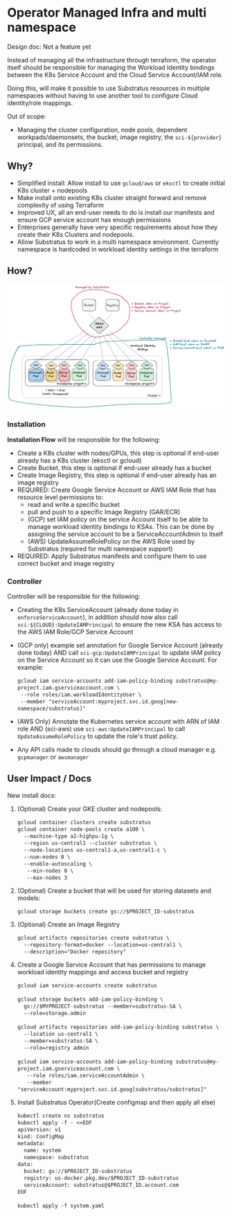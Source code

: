 # Operator Managed Infra and multi namespace
Design doc: Not a feature yet

Instead of managing all the infrastructure through terraform, the
operator itself should be responsible for managing the Workload Identity
bindings between the K8s Service Account and the Cloud Service Account/IAM role.

Doing this, will make it possible to use Substratus resources in multiple
namespaces without having to use another tool to configure Cloud identity/role mappings.

Out of scope:
* Managing the cluster configuration, node pools, dependent workpads/daemonsets, the bucket, image registry, the `sci-${provider}` principal, and its permissions.


## Why?
* Simplified install: Allow install to use `gcloud/aws` or `eksctl` to create initial K8s cluster + nodepools
* Make install onto existing K8s cluster straight forward and remove
  complexity of using Terraform
* Improved UX, all an end-user needs to do is install our manifests and ensure GCP service account has enough permissions
* Enterprises generally have very specific requirements about how they create their K8s Clusters and nodepools.
* Allow Substratus to work in a multi namespace environment. Currently namespace is hardcoded in workload identity settings in the terraform

## How?

<img src="../diagrams/identity-global.excalidraw.png"></img>

### Installation
**Installation Flow** will be responsible for the following:
* Create a K8s cluster with nodes/GPUs, this step is optional if end-user already has a K8s cluster (eksctl or gcloud)
* Create Bucket, this step is optional if end-user already has a bucket
* Create Image Registry, this step is optional if end-user already has an image registry
* REQUIRED: Create Google Service Account or AWS IAM Role that has resource level permissions to:
  * read and write a specific bucket
  * pull and push to a specific Image Registry (GAR/ECR)
  * (GCP) set IAM policy on the service Account itself to be able to manage workload identity bindings to KSAs. This can be done by assigning the service account to be a ServiceAccountAdmin to itself
  * (AWS) UpdateAssumeRolePolicy on the AWS Role used by Substratus (required for multi namespace support)
* REQUIRED: Apply Substratus manifests and configure them to use correct bucket and image registry

### Controller
Controller will be responsible for the following:
* Creating the K8s ServiceAccount (already done today in `enforceServiceAccount`), in addition should now also call `sci-${CLOUD}:UpdateIAMPrincipal` to ensure the new KSA has access to the AWS IAM Role/GCP Service Account

* (GCP only) example set annotation for Google Service Account (already done today) AND call `sci-gcp:UpdateIAMPrincipal` to update IAM policy on the Service Account so it can use the Google Service Account. For example:
  ```
  gcloud iam service-accounts add-iam-policy-binding substratus@my-project.iam.gserviceaccount.com \
   --role roles/iam.workloadIdentityUser \
   --member "serviceAccount:myproject.svc.id.goog[new-namespace/substratus]"
  ```
* (AWS Only) Annotate the Kubernetes service account with ARN of IAM role AND (sci-aws) use `sci-aws:UpdateIAMPrincipal` to call `UpdateAssumeRolePolicy` to update the role's trust policy.
* Any API calls made to clouds should go through a cloud manager e.g. `gcpmanager` or `awsmanager`


## User Impact / Docs
New install docs:

1. (Optional) Create your GKE cluster and nodepools:
   ```
   gcloud container clusters create substratus 
   gcloud container node-pools create a100 \
     --machine-type a2-highpu-1g \
     --region us-central1 --cluster substratus \
     --node-locations us-central1-a,us-central1-c \
     --num-nodes 0 \
     --enable-autoscaling \
      --min-nodes 0 \
      --max-nodes 3
   ```

2. (Optional) Create a bucket that will be used for storing datasets and models:

   ```
   gcloud storage buckets create gs://$PROJECT_ID-substratus
   ```

3. (Optional) Create an Image Registry

   ```
   gcloud artifacts repositories create substratus \
     --repository-format=docker --location=us-central1 \
     --description="Docker repository"
   ```

4. Create a Google Service Account that has permissions to manage workload identity mappings and access bucket and registry

   ```
   gcloud iam service-accounts create substratus

   gcloud storage buckets add-iam-policy-binding \
     gs://$MYPROJECT-substratus --member=substratus-SA \
     --role=storage.admin
  
   gcloud artifacts repositories add-iam-policy-binding substratus \
     --location us-central1 \
     --member=substratus-SA \
     --role=registry admin

   gcloud iam service-accounts add-iam-policy-binding substratus@my-project.iam.gserviceaccount.com \
      --role roles/iam.serviceAccountAdmin \
      --member "serviceAccount:myproject.svc.id.goog[substratus/substratus]"
   ```

5. Install Substratus Operator(Create configmap and then apply all else)

   ```
   kubectl create ns substratus
   kubectl apply -f - <<EOF
   apiVersion: v1
   kind: ConfigMap
   metadata:
     name: system
     namespace: substratus
   data:
     bucket: gs://$PROJECT_ID-substratus
     registry: us-docker.pkg.dev/$PROJECT_ID-substratus
     serviceAccount: substratus@$PROJECT_ID.account.com
   EOF

   kubectl apply -f system.yaml
   ```